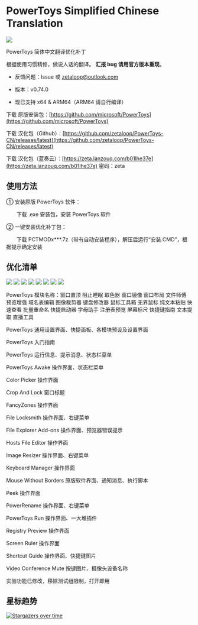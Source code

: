 # PowerToys Simplified Chinese Translation

<img src="https://cdn.staticaly.com/gh/zetaloop/PowerToys-CN/master/to.pic/PCTMODx12.topic.png"/>

PowerToys 简体中文翻译优化补丁

根据使用习惯精修，做说人话的翻译。  **汇报 bug 请用官方版本重现**。

- 反馈问题：Issue 或 zetaloop@outlook.com

- 版本：v0.74.0

- 现已支持 x64 & ARM64（ARM64 请自行编译）

下载 原版安装包：[https://github.com/microsoft/PowerToys](https://github.com/microsoft/PowerToys)

下载 汉化包（Github）：[https://github.com/zetaloop/PowerToys-CN/releases/latest](https://github.com/zetaloop/PowerToys-CN/releases/latest)

下载 汉化包（蓝奏云）：[https://zeta.lanzouq.com/b01lhe37e](https://zeta.lanzouq.com/b01lhe37e) 密码：zeta

## 使用方法

① 安装原版 PowerToys 软件：

　　下载 .exe 安装包，安装 PowerToys 软件

② 一键安装优化补丁包：

　　下载 PCTMODx***.7z（带有自动安装程序），解压后运行“安装.CMD”，根据提示确定安装

## 优化清单

<img src="https://cdn.staticaly.com/gh/zetaloop/PowerToys-CN/master/to.pic/1.png"/>
<img src="https://cdn.staticaly.com/gh/zetaloop/PowerToys-CN/master/to.pic/2.png"/>
<img src="https://cdn.staticaly.com/gh/zetaloop/PowerToys-CN/master/to.pic/3.png"/>
<img src="https://cdn.staticaly.com/gh/zetaloop/PowerToys-CN/master/to.pic/4.png"/>
<img src="https://cdn.staticaly.com/gh/zetaloop/PowerToys-CN/master/to.pic/5.png"/>
<img src="https://cdn.staticaly.com/gh/zetaloop/PowerToys-CN/master/to.pic/6.png"/>
<img src="https://cdn.staticaly.com/gh/zetaloop/PowerToys-CN/master/to.pic/7.png"/>
<img src="https://cdn.staticaly.com/gh/zetaloop/PowerToys-CN/master/to.pic/8.png"/>

PowerToys 模块名称：窗口置顶 阻止睡眠 取色器 窗口镜像 窗口布局 文件师傅 预览增强 域名表编辑 图像裁剪器 键盘修改器 鼠标工具箱 无界鼠标 纯文本粘贴 快速查看 批量重命名 快捷启动器 字母助手 注册表预览 屏幕标尺 快捷键指南 文本提取 直播工具

PowerToys 通用设置界面、快捷面板、各模块预设及设置界面

PowerToys 入门指南

PowerToys 运行信息、提示消息、状态栏菜单

PowerToys Awake 操作界面、状态栏菜单

Color Picker 操作界面

Crop And Lock 窗口标题

FancyZones 操作界面

File Locksmith 操作界面、右键菜单

File Explorer Add-ons 操作界面、预览器错误提示

Hosts File Editor 操作界面

Image Resizer 操作界面、右键菜单

Keyboard Manager 操作界面

Mouse Without Borders 原版软件界面、通知消息、执行脚本

Peek 操作界面

PowerRename 操作界面、右键菜单

PowerToys Run 操作界面、一大堆插件

Registry Preview 操作界面

Screen Ruler 操作界面

Shortcut Guide 操作界面、快捷键图片

Video Conference Mute 按键图片、摄像头设备名称

实验功能已修改，移除测试组限制，打开即用

## 星标趋势

[![Stargazers over time](https://starchart.cc/zetaloop/PowerToys-CN.svg)](https://starchart.cc/zetaloop/PowerToys-CN)
